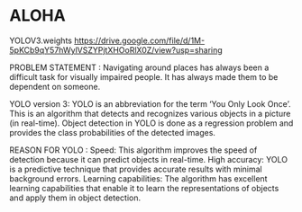 # ALOHA
YOLOV3.weights
https://drive.google.com/file/d/1M-5pKCb9qY57hWylVSZYPjtXHOoRlX0Z/view?usp=sharing


PROBLEM STATEMENT :
            Navigating around places has always been a difficult task for visually impaired people. It has always made them to be dependent on someone.

YOLO version 3:
YOLO is an abbreviation for the term ‘You Only Look Once’. This is an algorithm that detects and recognizes various objects in a picture (in real-time). Object detection in YOLO is done as a regression problem and provides the class probabilities of the detected images.

REASON FOR YOLO :
Speed: This algorithm improves the speed of detection because it can predict objects in real-time.
High accuracy: YOLO is a predictive technique that provides accurate results with minimal background errors.
Learning capabilities: The algorithm has excellent learning capabilities that enable it to learn the representations of objects and apply them in object detection.




